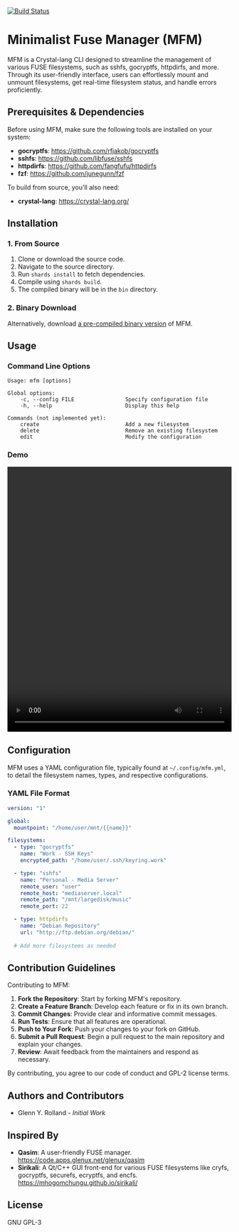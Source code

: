 <!--
# SPDX-License-Identifier: GPL-3.0-or-later
#
# SPDX-FileCopyrightText: 2023 Glenn Y. Rolland <glenux@glenux.net>
# Copyright © 2023 Glenn Y. Rolland <glenux@glenux.net>
-->

[![Build Status](https://cicd.apps.glenux.net/api/badges/glenux/mfm/status.svg)](https://cicd.apps.glenux.net/glenux/mfm)

# Minimalist Fuse Manager (MFM)

MFM is a Crystal-lang CLI designed to streamline the management of various FUSE filesystems, such as sshfs, gocryptfs, httpdirfs, and more. Through its user-friendly interface, users can effortlessly mount and unmount filesystems, get real-time filesystem status, and handle errors proficiently.

## Prerequisites & Dependencies

Before using MFM, make sure the following tools are installed on your system:

- **gocryptfs**: <https://github.com/rfjakob/gocryptfs>
- **sshfs**: <https://github.com/libfuse/sshfs>
- **httpdirfs**: <https://github.com/fangfufu/httpdirfs>
- **fzf**: <https://github.com/junegunn/fzf>

To build from source, you'll also need:

- **crystal-lang**: <https://crystal-lang.org/>

## Installation

### 1. From Source

1. Clone or download the source code.
2. Navigate to the source directory.
3. Run `shards install` to fetch dependencies.
4. Compile using `shards build`.
5. The compiled binary will be in the `bin` directory.

### 2. Binary Download

Alternatively, download [a pre-compiled binary version](https://code.apps.glenux.net/glenux/mfm/releases) of MFM.

## Usage

### Command Line Options

```
Usage: mfm [options]

Global options:
    -c, --config FILE                Specify configuration file
    -h, --help                       Display this help

Commands (not implemented yet):
    create                           Add a new filesystem
    delete                           Remove an existing filesystem
    edit                             Modify the configuration
```

### Demo

<video src="https://code.apps.glenux.net/glenux/mfm/media/branch/develop/doc/output.webm" width="810" height="595" style="max-width: 100%;" controls="controls"></video>

## Configuration

MFM uses a YAML configuration file, typically found at `~/.config/mfm.yml`, to detail the filesystem names, types, and respective configurations.

### YAML File Format

```yaml
version: "1"

global:
  mountpoint: "/home/user/mnt/{{name}}"

filesystems:
  - type: "gocryptfs"
    name: "Work - SSH Keys"
    encrypted_path: "/home/user/.ssh/keyring.work"

  - type: "sshfs"
    name: "Personal - Media Server"
    remote_user: "user"
    remote_host: "mediaserver.local"
    remote_path: "/mnt/largedisk/music"
    remote_port: 22

  - type: httpdirfs
    name: "Debian Repository"
    url: "http://ftp.debian.org/debian/"
  
  # Add more filesystems as needed
```

## Contribution Guidelines

Contributing to MFM:

1. **Fork the Repository**: Start by forking MFM's repository.
2. **Create a Feature Branch**: Develop each feature or fix in its own branch.
3. **Commit Changes**: Provide clear and informative commit messages.
4. **Run Tests**: Ensure that all features are operational.
5. **Push to Your Fork**: Push your changes to your fork on GitHub.
6. **Submit a Pull Request**: Begin a pull request to the main repository and explain your changes.
7. **Review**: Await feedback from the maintainers and respond as necessary.

By contributing, you agree to our code of conduct and GPL-2 license terms.

## Authors and Contributors

- Glenn Y. Rolland - *Initial Work*

## Inspired By

- **Qasim**: A user-friendly FUSE manager. <https://code.apps.glenux.net/glenux/qasim>
- **Sirikali**: A Qt/C++ GUI front-end for various FUSE filesystems like cryfs, gocryptfs, securefs, ecryptfs, and encfs. <https://mhogomchungu.github.io/sirikali/>

## License

GNU GPL-3

